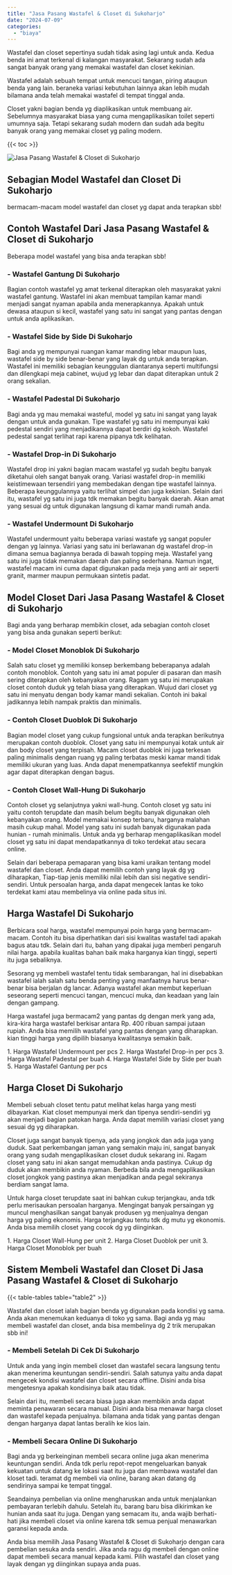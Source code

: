 ```yaml
---
title: "Jasa Pasang Wastafel & Closet di Sukoharjo"
date: "2024-07-09"
categories: 
  - "biaya"
---
```


Wastafel dan closet sepertinya sudah tidak asing lagi untuk anda. Kedua benda ini amat terkenal di kalangan masyarakat. Sekarang sudah ada sangat banyak orang yang memakai wastafel dan closet kekinian.

Wastafel adalah sebuah tempat untuk mencuci tangan, piring ataupun benda yang lain. beraneka variasi kebutuhan lainnya akan lebih mudah bilamana anda telah memakai wastafel di tempat tinggal anda.

Closet yakni bagian benda yg diaplikasikan untuk membuang air. Sebelumnya masyarakat biasa yang cuma mengaplikasikan toilet seperti umumnya saja. Tetapi sekarang sudah modern dan sudah ada begitu banyak orang yang memakai closet yg paling modern.

{{< toc >}}

![Jasa Pasang Wastafel & Closet di Sukoharjo](/images/wastafel-closet-murah27.png)

## Sebagian Model Wastafel dan Closet Di Sukoharjo

bermacam-macam model wastafel dan closet yg dapat anda terapkan sbb!

## Contoh Wastafel Dari Jasa Pasang Wastafel & Closet di Sukoharjo

Beberapa model wastafel yang bisa anda terapkan sbb!

### \- Wastafel Gantung Di Sukoharjo

Bagian contoh wastafel yg amat terkenal diterapkan oleh masyarakat yakni wastafel gantung. Wastafel ini akan membuat tampilan kamar mandi menjadi sangat nyaman apabila anda menerapkannya. Apakah untuk dewasa ataupun si kecil, wastafel yang satu ini sangat yang pantas dengan untuk anda aplikasikan.

### \- Wastafel Side by Side Di Sukoharjo

Bagi anda yg mempunyai ruangan kamar manding lebar maupun luas, wastafel side by side benar-benar yang layak dg untuk anda terapkan. Wastafel ini memiliki sebagian keunggulan diantaranya seperti multifungsi dan dilengkapi meja cabinet, wujud yg lebar dan dapat diterapkan untuk 2 orang sekalian.

### \- Wastafel Padestal Di Sukoharjo

Bagi anda yg mau memakai wasteful, model yg satu ini sangat yang layak dengan untuk anda gunakan. Tipe wastafel yg satu ini mempunyai kaki pedestal sendiri yang menjadikannya dapat berdiri dg kokoh. Wastafel pedestal sangat terlihat rapi karena pipanya tdk kelihatan.

### \- Wastafel Drop-in Di Sukoharjo

Wastafel drop ini yakni bagian macam wastafel yg sudah begitu banyak diketahui oleh sangat banyak orang. Variasi wastafel drop-in memiliki keistimewaan tersendiri yang membedakan dengan tipe wastafel lainnya. Beberapa keunggulannya yaitu terlihat simpel dan juga kekinian. Selain dari itu, wastafel yg satu ini juga tdk memakan begitu banyak daerah. Akan amat yang sesuai dg untuk digunakan langsung di kamar mandi rumah anda.

### \- Wastafel Undermount Di Sukoharjo

Wastafel undermount yaitu beberapa variasi wastafe yg sangat populer dengan yg lainnya. Variasi yang satu ini berlawanan dg wastafel drop-in dimana semua bagiannya berada di bawah topping meja. Wastafel yang satu ini juga tidak memakan daerah dan paling sederhana. Namun ingat, wastafel macam ini cuma dapat digunakan pada meja yang anti air seperti granit, marmer maupun permukaan sintetis padat.

## Model Closet Dari Jasa Pasang Wastafel & Closet di Sukoharjo

Bagi anda yang berharap membikin closet, ada sebagian contoh closet yang bisa anda gunakan seperti berikut:

### \- Model Closet Monoblok Di Sukoharjo

Salah satu closet yg memiliki konsep berkembang beberapanya adalah contoh monoblok. Contoh yang satu ini amat populer di pasaran dan masih sering diterapkan oleh kebanyakan orang. Ragam yg satu ini merupakan closet contoh duduk yg telah biasa yang diterapkan. Wujud dari closet yg satu ini menyatu dengan body kamar mandi sekalian. Contoh ini bakal jadikannya lebih nampak praktis dan minimalis.

### \- Contoh Closet Duoblok Di Sukoharjo

Bagian model closet yang cukup fungsional untuk anda terapkan berikutnya merupakan contoh duoblok. Closet yang satu ini mempunyai kotak untuk air dan body closet yang terpisah. Macam closet duoblok ini juga terkesan paling minimalis dengan ruang yg paling terbatas meski kamar mandi tidak memiliki ukuran yang luas. Anda dapat menempatkannya seefektif mungkin agar dapat diterapkan dengan bagus.

### \- Contoh Closet Wall-Hung Di Sukoharjo

Contoh closet yg selanjutnya yakni wall-hung. Contoh closet yg satu ini yaitu contoh terupdate dan masih belum begitu banyak digunakan oleh kebanyakan orang. Model memakai konsep terbaru, harganya malahan masih cukup mahal. Model yang satu ini sudah banyak digunakan pada hunian - rumah minimalis. Untuk anda yg berharap mengaplikasikan model closet yg satu ini dapat mendapatkannya di toko terdekat atau secara online.

Selain dari beberapa pemaparan yang bisa kami uraikan tentang model wastafel dan closet. Anda dapat memilih contoh yang layak dg yg diharapkan, Tiap-tiap jenis memiliki nilai lebih dan sisi negative sendiri-sendiri. Untuk persoalan harga, anda dapat mengecek lantas ke toko terdekat kami atau membelinya via online pada situs ini.

## Harga Wastafel Di Sukoharjo

Berbicara soal harga, wastafel mempunyai poin harga yang bermacam-macam. Contoh itu bisa diperhatikan dari sisi kwalitas wastafel tadi apakah bagus atau tdk. Selain dari itu, bahan yang dipakai juga memberi pengaruh nilai harga. apabila kualitas bahan baik maka harganya kian tinggi, seperti itu juga sebaliknya.

Sesorang yg membeli wastafel tentu tidak sembarangan, hal ini disebabkan wastafel ialah salah satu benda penting yang manfaatnya harus benar-benar bisa berjalan dg lancar. Adanya wastafel akan membut keperluan seseorang seperti mencuci tangan, mencuci muka, dan keadaan yang lain dengan gampang.

Harga wastafel juga bermacam2 yang pantas dg dengan merk yang ada, kira-kira harga wastafel berkisar antara Rp. 400 ribuan sampai jutaan rupiah. Anda bisa memilih wastafel yang pantas dengan yang diharapkan. kian tinggi harga yang dipilih biasanya kwalitasnya semakin baik.

1\. Harga Wastafel Undermount per pcs 2. Harga Wastafel Drop-in per pcs 3. Harga Wastafel Padestal per buah 4. Harga Wastafel Side by Side per buah 5. Harga Wastafel Gantung per pcs

## Harga Closet Di Sukoharjo

Membeli sebuah closet tentu patut melihat kelas harga yang mesti dibayarkan. Kiat closet mempunyai merk dan tipenya sendiri-sendiri yg akan menjadi bagian patokan harga. Anda dapat memilih variasi closet yang sesuai dg yg diharapkan.

Closet juga sangat banyak tipenya, ada yang jongkok dan ada juga yang duduk. Saat perkembangan jaman yang semakin maju ini, sangat banyak orang yang sudah mengaplikasikan closet duduk sekarang ini. Ragam closet yang satu ini akan sangat memudahkan anda pastinya. Cukup dg duduk akan membikin anda nyaman. Berbeda bila anda mengaplikasikan closet jongkok yang pastinya akan menjadikan anda pegal sekiranya berdiam sangat lama.

Untuk harga closet terupdate saat ini bahkan cukup terjangkau, anda tdk perlu merisaukan persoalan harganya. Mengingat banyak persaingan yg muncul menghasilkan sangat banyak produsen yg menjualnya dengan harga yg paling ekonomis. Harga terjangkau tentu tdk dg mutu yg ekonomis. Anda bisa memilih closet yang cocok dg yg diinginkan.

1\. Harga Closet Wall-Hung per unit 2. Harga Closet Duoblok per unit 3. Harga Closet Monoblok per buah

## Sistem Membeli Wastafel dan Closet Di Jasa Pasang Wastafel & Closet di Sukoharjo

{{< table-tables table="table2" >}}

Wastafel dan closet ialah bagian benda yg digunakan pada kondisi yg sama. Anda akan menemukan keduanya di toko yg sama. Bagi anda yg mau membeli wastafel dan closet, anda bisa membelinya dg 2 trik merupakan sbb ini!

### \- Membeli Setelah Di Cek Di Sukoharjo

Untuk anda yang ingin membeli closet dan wastafel secara langsung tentu akan menerima keuntungan sendiri-sendiri. Salah satunya yaitu anda dapat mengecek kondisi wastafel dan closet secara offline. Disini anda bisa mengetesnya apakah kondisinya baik atau tidak.

Selain dari itu, membeli secara biasa juga akan membikin anda dapat meminta penawaran secara manual. Disini anda bisa menawar harga closet dan wastafel kepada penjualnya. bilamana anda tidak yang pantas dengan dengan harganya dapat lantas beralih ke kios lain.

### \- Membeli Secara Online Di Sukoharjo

Bagi anda yg berkeinginan membeli secara online juga akan menerima keuntungan sendiri. Anda tdk perlu repot-repot mengeluarkan banyak kekuatan untuk datang ke lokasi saat itu juga dan membawa wastafel dan kloset tadi. teramat dg membeli via online, barang akan datang dg sendirinya sampai ke tempat tinggal.

Seandainya pembelian via online mengharuskan anda untuk menjalankan pembayaran terlebih dahulu. Setelah itu, barang baru bisa dikirimkan ke hunian anda saat itu juga. Dengan yang semacam itu, anda wajib berhati-hati jika membeli closet via online karena tdk semua penjual menawarkan garansi kepada anda.

Anda bisa memilih Jasa Pasang Wastafel & Closet di Sukoharjo dengan cara pembelian sesuka anda sendiri. Jika anda ragu dg membeli dengan online dapat membeli secara manual kepada kami. Pilih wastafel dan closet yang layak dengan yg diinginkan supaya anda puas.
